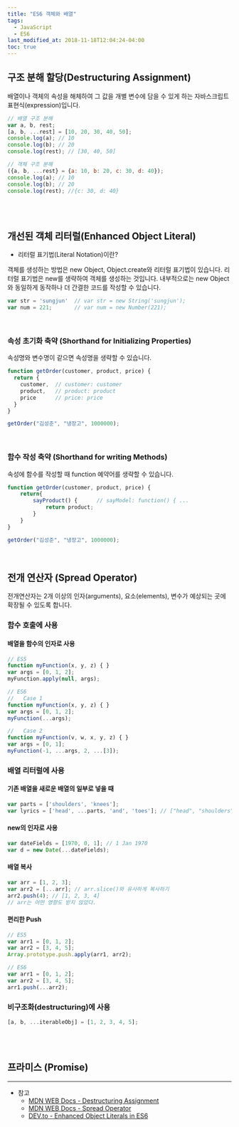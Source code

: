 ```yaml
---
title: "ES6 객체와 배열"
tags:
  - JavaScript
  - ES6
last_modified_at: 2018-11-18T12:04:24-04:00
toc: true
---
```


구조 분해 할당(Destructuring Assignment)
-
배열이나 객체의 속성을 해체하여 그 값을 개별 변수에 담을 수 있게 하는 자바스크립트 표현식(expression)입니다.
~~~javascript
// 배열 구조 분해
var a, b, rest;
[a, b, ...rest] = [10, 20, 30, 40, 50];
console.log(a); // 10
console.log(b); // 20
console.log(rest); // [30, 40, 50]

// 객체 구조 분해
({a, b, ...rest} = {a: 10, b: 20, c: 30, d: 40});
console.log(a); // 10
console.log(b); // 20
console.log(rest); //{c: 30, d: 40}
~~~

<br>
<br>

개선된 객체 리터럴(Enhanced Object Literal)
-

- 리터럴 표기법(Literal Notation)이란?
 
객체를 생성하는 방법은 new Object, Object.create와 리터럴 표기법이 있습니다. 리터럴 표기법은 new를 생략하여 객체를 생성하는 것입니다. 내부적으로는 new Object와 동일하게 동작하나 더 간결한 코드를 작성할 수 있습니다.
~~~javascript
var str = 'sungjun'  // var str = new String('sungjun');
var num = 221;       // var num = new Number(221);
~~~

<br>

### 속성 초기화 축약 (Shorthand for Initializing Properties)
속성명와 변수명이 같으면 속성명을 생략할 수 있습니다.
~~~javascript
function getOrder(customer, product, price) {
  return {
    customer,  // customer: customer
    product,   // product: product  
    price      // price: price
  }
}

getOrder("김성준", "냉장고", 1000000);
~~~

<br>

### 함수 작성 축약 (Shorthand for writing Methods)
속성에 함수를 작성할 때 function 예약어를 생략할 수 있습니다.
~~~javascript
function getOrder(customer, product, price) {
    return{
        sayProduct() {		// sayModel: function() { ...
            return product;
        }
    }
}

getOrder("김성준", "냉장고", 1000000);
~~~

<br>

전개 연산자 (Spread Operator)
-

전개연산자는 2개 이상의 인자(arguments), 요소(elements), 변수가 예상되는 곳에 확장될 수 있도록 합니다.

### 함수 호출에 사용

#### 배열을 함수의 인자로 사용

~~~javascript
// ES5
function myFunction(x, y, z) { }
var args = [0, 1, 2];
myFunction.apply(null, args);

// ES6
//   Case 1
function myFunction(x, y, z) { }
var args = [0, 1, 2];
myFunction(...args);

//   Case 2
function myFunction(v, w, x, y, z) { }
var args = [0, 1];
myFunction(-1, ...args, 2, ...[3]);
~~~


### 배열 리터럴에 사용

#### 기존 배열을 새로운 배열의 일부로 넣을 때

~~~javascript
var parts = ['shoulders', 'knees'];
var lyrics = ['head', ...parts, 'and', 'toes']; // ["head", "shoulders", "knees", "and", "toes"]
~~~

#### new의 인자로 사용

~~~javascript
var dateFields = [1970, 0, 1]; // 1 Jan 1970
var d = new Date(...dateFields);
~~~

#### 배열 복사

~~~javascript
var arr = [1, 2, 3];
var arr2 = [...arr]; // arr.slice()와 유사하게 복사하기
arr2.push(4); // [1, 2, 3, 4]
// arr는 어떤 영향도 받지 않았다.
~~~

#### 편리한 Push

~~~javascript
// ES5
var arr1 = [0, 1, 2];
var arr2 = [3, 4, 5];
Array.prototype.push.apply(arr1, arr2);

// ES6
var arr1 = [0, 1, 2];
var arr2 = [3, 4, 5];
arr1.push(...arr2);
~~~

### 비구조화(destructuring)에 사용

~~~javascript
[a, b, ...iterableObj] = [1, 2, 3, 4, 5];
~~~

<br>
<br>

프라미스 (Promise)
-

- - -
* 참고
  - [MDN WEB Docs - Destructuring Assignment](https://developer.mozilla.org/ko/docs/Web/JavaScript/Reference/Operators/Destructuring_assignment)
  - [MDN WEB Docs - Spread Operator](https://developer.mozilla.org/ko/docs/Web/JavaScript/Reference/Operators/Spread_operator)
  - [DEV.to - Enhanced Object Literals in ES6](https://dev.to/sarah_chima/enhanced-object-literals-in-es6-a9d)
